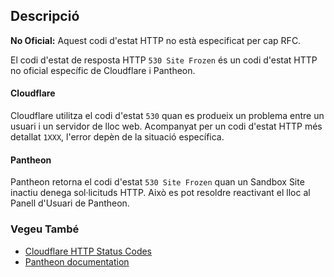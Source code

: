 ## Descripció

<aside class="warning"><strong>No Oficial:</strong> Aquest codi d'estat HTTP no està especificat per cap RFC.</aside>

El codi d'estat de resposta HTTP `530 Site Frozen` és un codi d'estat HTTP no oficial específic de Cloudflare i Pantheon.

#### Cloudflare

Cloudflare utilitza el codi d'estat `530` quan es produeix un problema entre un usuari i un servidor de lloc web. Acompanyat per un codi d'estat HTTP més detallat `1XXX`, l'error depèn de la situació específica.

#### Pantheon

Pantheon retorna el codi d'estat `530 Site Frozen` quan un Sandbox Site inactiu denega sol·licituds HTTP. Això es pot resoldre reactivant el lloc al Panell d'Usuari de Pantheon.

### Vegeu També

- [Cloudflare HTTP Status Codes](https://developers.cloudflare.com/support/troubleshooting/http-status-codes/http-status-codes/)
- [Pantheon documentation](https://pantheon.io/docs)
